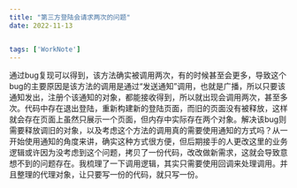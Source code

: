 ```yaml
---
title: "第三方登陆会请求两次的问题"
date: 2022-11-13


tags: ['WorkNote']
---
```


通过bug复现可以得到，该方法确实被调用两次，有的时候甚至会更多，导致这个bug的主要原因是该方法的调用是通过“发送通知”调用，也就是广播，所以只要该通知发出，注册个该通知的对象，都能接收得到，所以就出现会调用两次，甚至多次。代码中存在退出登陆，重新构建新的登陆页面，而旧的页面没有被释放，这样就会存在页面上虽然只展示一个页面，但内存中实际存在两个对象。解决该bug则需要释放调旧的对象，以及考虑这个方法的调用真的需要使用通知的方式吗？从一开始使用通知的角度来讲，确实这种方式很方便，但后期接手的人更改这里的业务逻辑或许因为没考虑到这个问题，拷贝了一份代码，改改做新需求，这就会导致意想不到的问题存在。我梳理了一下调用逻辑，其实只需要使用回调来处理调用。并且整理的代理对象，让只要写一份的代码，就只写一份。